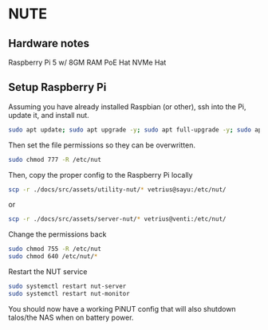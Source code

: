 # NUTE

## Hardware notes
Raspberry Pi 5 w/ 8GM RAM
PoE Hat
NVMe Hat

## Setup Raspberry Pi

Assuming you have already installed Raspbian (or other), ssh into the Pi, update it, and install nut.

```sh
sudo apt update; sudo apt upgrade -y; sudo apt full-upgrade -y; sudo apt autoclean; sudo apt autoremove -y; sudo apt install nut -y
```

Then set the file permissions so they can be overwritten.
```sh
sudo chmod 777 -R /etc/nut
```

Then, copy the proper config to the Raspberry Pi locally
```sh
scp -r ./docs/src/assets/utility-nut/* vetrius@sayu:/etc/nut/
```
or
```sh
scp -r ./docs/src/assets/server-nut/* vetrius@venti:/etc/nut/
```

Change the permissions back
```sh
sudo chmod 755 -R /etc/nut
sudo chmod 640 /etc/nut/*
```

Restart the NUT service
```sh
sudo systemctl restart nut-server
sudo systemctl restart nut-monitor
```

You should now have a working PiNUT config that will also shutdown talos/the NAS when on battery power.